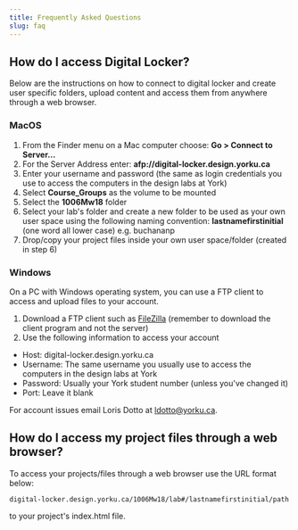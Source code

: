 ```yaml
---
title: Frequently Asked Questions
slug: faq
---
```


## How do I access Digital Locker?

Below are the instructions on how to connect to digital locker and create user specific folders, upload content and access them from anywhere through a web browser.

### MacOS

1. From the Finder menu on a Mac computer choose: **Go > Connect to Server...**
2. For the Server Address enter: **afp://digital-locker.design.yorku.ca**
3. Enter your username and password (the same as login credentials you use to access the computers in the design labs at York)
4. Select **Course_Groups** as the volume to be mounted
5. Select the **1006Mw18** folder
6. Select your lab's folder and create a new folder to be used as your own user space using the following naming convention: **lastnamefirstinitial** (one word all lower case) e.g. buchananp
7. Drop/copy your project files inside your own user space/folder (created in step 6)

### Windows

On a PC with Windows operating system, you can use a FTP client to access and upload files to your account.

1. Download a FTP client such as [FileZilla](http://filezilla-project.org/) (remember to download the client program and not the server)
2. Use the following information to access your account
  - Host: digital-locker.design.yorku.ca
  - Username: The same username you usually use to access the computers in the design labs at York
  - Password: Usually your York student number (unless you've changed it)
  - Port: Leave it blank

For account issues email Loris Dotto at [ldotto@yorku.ca](mailto:ldotto@yorku.ca).

## How do I access my project files through a web browser?

To access your projects/files through a web browser use the URL format below:

`digital-locker.design.yorku.ca/1006Mw18/lab#/lastnamefirstinitial/path`

to your project's index.html file.
